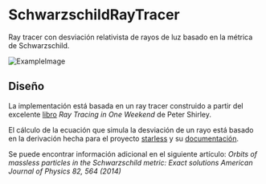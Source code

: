 # SchwarzschildRayTracer
Ray tracer con desviación relativista de rayos de luz basado en la métrica de Schwarzschild.

![ExampleImage](https://raw.githubusercontent.com/CarlosManuelRodr/SchwarzschildRayTracer/master/Images/Animation.gif)

## Diseño
La implementación está basada en un ray tracer construido a partir del excelente [libro](http://in1weekend.blogspot.com/2016/01/ray-tracing-in-one-weekend.html "raytracing") *Ray Tracing in One Weekend* de Peter Shirley.

El cálculo de la ecuación que simula la desviación de un rayo está basado en la derivación hecha para el proyecto [starless](http://rantonels.github.io/starless/) y su [documentación](http://spiro.fisica.unipd.it/~antonell/schwarzschild/).

Se puede encontrar información adicional en el siguiente artículo:
*Orbits of massless particles in the Schwarzschild metric: Exact solutions American Journal of Physics 82, 564 (2014)*